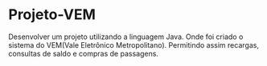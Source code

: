 # Projeto-VEM
Desenvolver um projeto utilizando a linguagem Java. Onde foi criado o sistema do VEM(Vale Eletrônico Metropolitano). Permitindo assim recargas, consultas de saldo e compras de passagens.
